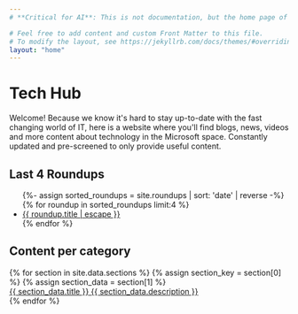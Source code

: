 ```yaml
---
# **Critical for AI**: This is not documentation, but the home page of the Tech Hub.

# Feel free to add content and custom Front Matter to this file.
# To modify the layout, see https://jekyllrb.com/docs/themes/#overriding-theme-defaults
layout: "home"
---
```


# Tech Hub

Welcome! Because we know it's hard to stay up-to-date with the fast changing world of IT, here is a website where you'll find blogs, news, videos and more content about technology in the Microsoft space. Constantly updated and pre-screened to only provide useful content.

<h2>Last 4 Roundups</h2>
<div class="site-roundups">
  <ul>
    {%- assign sorted_roundups = site.roundups | sort: 'date' | reverse -%}
    {% for roundup in sorted_roundups limit:4 %}
      <li>
        <a class="roundup-title" href="{{ roundup.url | relative_url }}">{{ roundup.title | escape }}</a>
      </li>
    {% endfor %}
  </ul>
</div>

<h2>Content per category</h2>
<div class="navigation-sections-grid">
    {% for section in site.data.sections %}
      {% assign section_key = section[0] %}
      {% assign section_data = section[1] %}
      <a href="{{ section_data.url | relative_url }}" class="navigation-section-square" style="background-image: url('{{ section_data.image | relative_url }}');">
        <div class="navigation-section-content">
          <span class="navigation-section-title">{{ section_data.title }}</span>
          <span class="navigation-section-desc">{{ section_data.description }}</span>
        </div>
      </a>
    {% endfor %}
</div>
